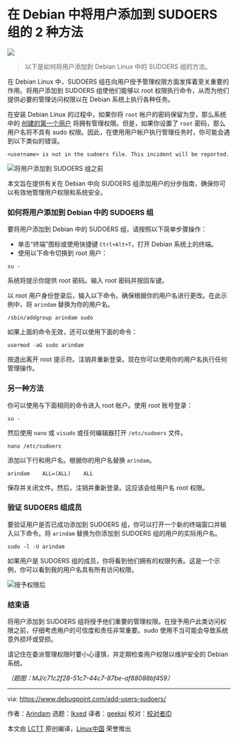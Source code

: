 [#]: subject: "2 Ways to Add Users to SUDOERS Group in Debian"
[#]: via: "https://www.debugpoint.com/add-users-sudoers/"
[#]: author: "Arindam https://www.debugpoint.com/author/admin1/"
[#]: collector: "lkxed"
[#]: translator: "geekpi"
[#]: reviewer: "wxy"
[#]: publisher: "wxy"
[#]: url: "https://linux.cn/article-15958-1.html"

在 Debian 中将用户添加到 SUDOERS 组的 2 种方法
======

![][0]

> 以下是如何将用户添加到 Debian Linux 中的 SUDOERS 组的方法。

在 Debian Linux 中，SUDOERS 组在向用户授予管理权限方面发挥着至关重要的作用。将用户添加到 SUDOERS 组使他们能够以 root 权限执行命令，从而为他们提供必要的管理访问权限以在 Debian 系统上执行各种任务。

在安装 Debian Linux 的过程中，如果你将 `root` 帐户的密码保留为空，那么系统中的 [创建的第一个用户][1] 将拥有管理权限。但是，如果你设置了 `root` 密码，那么用户名将不具有 sudo 权限。因此，在使用用户帐户执行管理任务时，你可能会遇到以下类似的错误。

```
<username> is not in the sudoers file. This incident will be reported.
```

![将用户添加到 SUDOERS 组之前][2]

本文旨在提供有关在 Debian 中向 SUDOERS 组添加用户的分步指南，确保你可以有效地管理用户权限和系统安全。

### 如何将用户添加到 Debian 中的 SUDOERS 组

要将用户添加到 Debian 中的 SUDOERS 组，请按照以下简单步骤操作：

- 单击“终端”图标或使用快捷键 `Ctrl+Alt+T`，打开 Debian 系统上的终端。
- 使用以下命令切换到 root 用户：

```
su -
```

系统将提示你提供 root 密码。输入 root 密码并按回车键。

以 root 用户身份登录后，输入以下命令。确保根据你的用户名进行更改。在此示例中，将 `arindam` 替换为你的用户名。

```
/sbin/addgroup arindam sudo
```

如果上面的命令无效，还可以使用下面的命令：

```
usermod -aG sudo arindam
```

按退出离开 root 提示符。注销并重新登录。现在你可以使用你的用户名执行任何管理操作。

### 另一种方法

你可以使用与下面相同的命令进入 root 帐户。使用 root 账号登录：

```
su -
```

然后使用 `nano` 或 `visudo` 或任何编辑器打开 `/etc/sudoers` 文件。

```
nano /etc/sudoers
```

添加以下行和用户名。根据你的用户名替换 `arindam`。

```
arindam    ALL=(ALL)    ALL
```

保存并关闭文件。然后，注销并重新登录。这应该会给用户名 root 权限。

### 验证 SUDOERS 组成员

要验证用户是否已成功添加到 SUDOERS 组，你可以打开一个新的终端窗口并输入以下命令。将 `arindam` 替换为你添加到 SUDOERS 组的用户的实际用户名。

```
sudo -l -U arindam
```

如果用户是 SUDOERS 组的成员，你将看到他们拥有的权限列表。这是一个示例，你可以看到我的用户名具有所有访问权限。

![授予权限后][3]

### 结束语

将用户添加到 SUDOERS 组将授予他们重要的管理权限。在授予用户此类访问权限之前，仔细考虑用户的可信度和责任非常重要。sudo 使用不当可能会导致系统意外损坏或受损。

请记住在委派管理权限时要小心谨慎，并定期检查用户权限以维护安全的 Debian 系统。

*（题图：MJ/c71c2f28-51c7-44c7-87be-af88088bf459）*

--------------------------------------------------------------------------------

via: https://www.debugpoint.com/add-users-sudoers/

作者：[Arindam][a]
选题：[lkxed][b]
译者：[geekpi](https://github.com/geekpi)
校对：[校对者ID](https://github.com/校对者ID)

本文由 [LCTT](https://github.com/LCTT/TranslateProject) 原创编译，[Linux中国](https://linux.cn/) 荣誉推出

[a]: https://www.debugpoint.com/author/admin1/
[b]: https://github.com/lkxed/
[1]: https://www.debian.org/releases/stable/amd64/ch06s03.en.html#user-setup-root
[2]: https://www.debugpoint.com/wp-content/uploads/2023/06/Before-adding-a-user-to-SUDOERS-group.png
[3]: https://www.debugpoint.com/wp-content/uploads/2023/06/After-granting-priviledges.png
[0]: https://img.linux.net.cn/data/attachment/album/202307/01/174031t6p74rx6ixlmyjr7.jpg